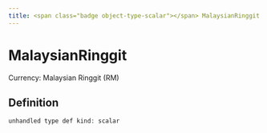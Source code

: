 ```yaml
---
title: <span class="badge object-type-scalar"></span> MalaysianRinggit
---
```

# <span class="badge object-type-scalar"></span> MalaysianRinggit

Currency: Malaysian Ringgit (RM)

## Definition

```php
unhandled type def kind: scalar
```
